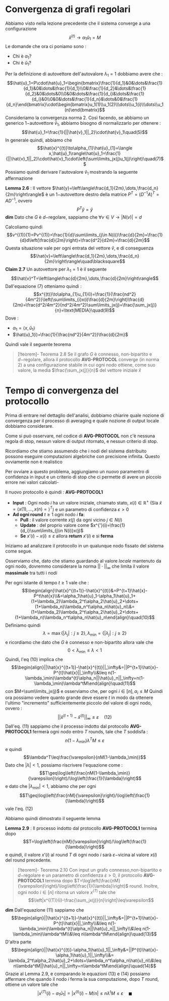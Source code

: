 # Convergenza di grafi regolari

Abbiamo visto nella lezione precedente che il sistema converge a una configurazione $$\hat{x}^{(t)}\to\alpha_1\hat{u}_1=M$$
Le domande che ora ci poniamo sono : 
- Chi è $\alpha_1$?
- Chi è $\hat{u}_1$?

Per la definizione di autovettore dell'autovalore $\lambda_1=1$ dobbiamo avere che :
$$\hat{u}_1=P\cdot\hat{u}_1=\begin{bmatrix}\frac{1}{d_1}&0&\dots&\frac{1}{d_1}&0&\dots&\frac{1}{d_1}\\0&\frac{1}{d_2}&\dots&\frac{1}{d_2}&0&\dots&0\\0&0&\dots&\frac{1}{d_i}&\dots&\frac{1}{d_i}&0\\0&0&\dots&\frac{1}{d_n}&\dots&0&\frac{1}{d_n}\end{bmatrix}\cdot\begin{bmatrix}u_1(1)\\u_1(2)\\\dots\\u_1(i)\\\dots\\u_1(n)\end{bmatrix}$$
Consideriamo la convergenza norma 2. Così facendo, se abbiamo un generico $1-$autovettore $\hat{v}_1$, abbiamo bisogno di normalizzarlo per ottenere : $$\hat{u}_1=\frac{1}{||\hat{v}_1||_2}\cdot\hat{v}_1\quad(5)$$
In generale quindi, abbiamo che $$\hat{x}^{(t)}\to\alpha_{1}\hat{u}_{1}=\langle x,\hat{u}_1\rangle\hat{u}_1=\frac{1}{||\hat{v}_1||_2}\cdot\hat{v}_1\cdot\left(\sum\limits_jx(j)u_1(j)\right)\quad(7)$$Possiamo quindi derivare l'autovalore $\hat{v}_1$ mostrando la seguente affermazione

**Lemma 2.6** : 
Il vettore $\hat{y}=\left\langle\frac{d_1}{2m},\dots,\frac{d_n}{2m}\right\rangle$ è un $1-$autovettore destro della matrice $P^T=(D^{-1}A)^T=AD^{-1}$, ovvero $$P^T\hat{y}=\hat{y}$$
**dim**
Dato che $G$ è $d-$regolare, sappiamo che $\forall v\in V\to|N(v)|=d$

Calcoliamo quindi $$v^{(1)}(1)=Pv^{(1)}=\frac{1}{d}\sum\limits_{j\in N(i)}\frac{d}{2m}=\frac{1}{d}d\left(\frac{d}{2m}\right)=\frac{d^2}{d2m}=\frac{d}{2m}$$
Questa situazione vale per ogni entrata del vettore $\hat{v}$, e di conseguenza $$\hat{v}=\left\langle\frac{d_1}{2m},\dots,\frac{d_n}{2m}\right\rangle\quad\blacksquare$$
**Claim 2.7**
Un autovettore per $\lambda_1=1$ è il seguente $$\hat{v}^T=\left\langle\frac{d}{2m},\dots,\frac{d}{2m}\right\rangle$$
Dall'equazione $(7)$ otteniamo quindi : 
$$x^{(t)}\to\alpha_{1}u_{1}(i)=\frac{1}{\frac{nd^2}{4m^2}}\left(\sum\limits_{i}x(i)\frac{d}{2m}\right)\frac{d}{2m}=\frac{d^2/4m^2}{nd^2/4m^2}\sum\limits_jx(j)=\frac{\sum_jx(j)}{n}=\text{MEDIA}\quad(9)$$
Dove : 
- $\alpha_1=\langle x,\hat{u}_1\rangle$ 
- $\hat{u}_1(i)=\frac{1}{\frac{nd^2}{4m^2}}\frac{d}{2m}$

Quindi vale il seguente teorema

>[!teorem]- Teorema 2.8
>Se il grafo $G$ è connesso, non-bipartito e $d-$regolare, allora il protocollo **AVG-PROTOCOL** converge (in norma 2) a una configurazione stabile in cui ogni nodo ottiene, come suo valore, la media $\frac{\sum_jx(j)}{n}$ del vettore iniziale $\hat{x}$

# Tempo di convergenza del protocollo

Prima di entrare nel dettaglio dell'analisi, dobbiamo chiarire quale nozione di convergenza per il processo di averaging e quale nozione di output locale dobbiamo considerare. 

Come si può osservare, nel codice di **AVG-PROTOCOL** non c'è nessuna regola di stop, nessun valore di output ritornato, e nessun criterio di stop.

Ricordiamo che stiamo assumendo che i nodi del sistema distribuito possono eseguire computazioni algebriche con precisione infinita.
Questo ovviamente non è realistico

Per ovviare a questo problema, aggiungiamo un nuovo paramentro di confidenza in input e un criterio di stop che ci permette di avere un piccolo errore nei valori calcolati-

Il nuovo protocollo è quindi : 
**AVG-PROTOCOL1**
- **Input** : Ogni nodo $i$ ha un valore iniziale, chiamato stato, $x(i)\in\mathbb R^{+}$ (Sia $\hat{x}=\langle x(1),\dots,x(n)=\rangle^T$) e un parametro di confidenza $\varepsilon\gt0$
- **Ad ogni round** $t\geq1$ ogni nodo $i$ **fa**:
	- **Pull** : il valore corrente $x(j)$ da ogni vicino $j\in N(i)$
	- **Update** : del proprio valore come $x^{'}(i)=\frac{1}{d_i}\sum\limits_{j\in N(i)}x(j)$
	- **Se** $x'(i)-x(i)\leq\varepsilon$ allora **return** $x'(i)$ e si **ferma**

Iniziamo ad analizzare il protocollo in un qualunque nodo fissato del sistema come segue.

Osserviamo che, dato che stiamo guardando al valore *locale* mantenuto da ogni nodo, dovremmo considerare la norma $||\cdot||_\infty$ che limita il valore **massimale** tra tutti i nodi

Per ogni istante di tempo $t\geq1$ vale che : 
$$\begin{align}\hat{x}^{(t+1)}-\hat{x}^{(t)}&=P^{t+1}\hat{x}-P^t\hat{x}\\&=\alpha_1\hat{u}_1-\alpha_1\hat{u}_1+(1+\lambda_2)\lambda_2^t\alpha_2\hat{u}_2+\dots+(1+\lambda_n)\lambda_n^t\alpha_n\hat{u}_n\\&=(1+\lambda_2)\lambda_2^t\alpha_2\hat{u}_2+\dots+(1+\lambda_n)\lambda_n^t\alpha_n\hat{u}_n\end{align}\quad(10)$$
Definiamo quindi $$\lambda=\max\{|\lambda_j|:j\geq2\},\lambda_\min=\{|\lambda_j|:j\geq2\}$$
e ricordiamo che dato che $G$ è connesso e non-bipartito allora vale che $$0\lt\lambda_\min\leq\lambda\lt1$$
Quindi, l'eq (10) implica che 
$$\begin{align}||\hat{x}^{(t+1)}-\hat{x}^{(t)}||_\infty&=||P^{t+1}\hat{x}-P^{t}\hat{x}||_\infty\\&\leq n(1-\lambda_\min)\lambda^{t}\alpha_n||\hat{u}_n||_\infty=n(1-\lambda_\min)\lambda^tM\end{align}\quad(11)$$
con $M=\sum\limits_jx(j)$ e osserviamo che, per ogni $i\in[n],\alpha_i\leq M$ 
Quindi ora possiamo vedere quanto grande deve essere $t$ in modo da ottenere l'ultimo "incremento" sufficientemente piccolo del valore di ogni nodo, ovvero : 
$$||\hat{x}^{(t+1)}-\hat{x}^{(t)}||_\infty\leq\varepsilon\quad(12)$$
Dall'eq. (11) sappiamo che il processo indotto dal protocollo **AVG-PROTOCOL1** fermerà ogni nodo entro $T$ rounds, tale che $T$ soddisfa : 
$$n(1-\lambda_\min)\lambda^TM\leq\varepsilon$$
e quindi $$\lambda^T\leq\frac{\varepsilon}{nM(1-\lambda_\min)}$$
Dato che $|\lambda|\lt1$, possiamo riscrivere l'equazione come : $$T\geq\log\left(\frac{nM(1-\lambda_\min)}{\varepsilon}\right)/\log\left(\frac{1}{\lambda}\right)$$
e dato che $|\lambda_\min|\lt1$, abbiamo che per ogni $$T\geq\log\left(\frac{nM}{\varepsilon}\right)/\log\left(\frac{1}{\lambda}\right)$$
vale l'eq. (12)

Abbiamo quindi dimostrato il seguente lemma

**Lemma 2.9** : 
Il processo indotto dal protocollo **AVG-PROTOCOL1** termina dopo $$T=\log\left(\frac{nM}{\varepsilon}\right)/\log\left(\frac{1}{\lambda}\right)$$
e quindi, il valore $x'(i)$ al round $T$ di ogni nodo $i$ sarà $\varepsilon-$vicina al valore $x(i)$ del round precedente.

>[!teorem]- Teorema 2.10
>Con input un grafo connesso,non-bipartito e $d-$regolare e un parametro di confidenza $\varepsilon\gt0$, il protocollo **AVG-PROTOCOL1** termina dopo $T=\log\left(\frac{nM}{\varepsilon}\right)/\log\left(\frac{1}{\lambda}\right)$ round. Inoltre, ogni nodo $i\in[n]$ ritorna un valore $x^{(T)}$ tale che $$\left|x^{(T)}(i)-\frac{\sum_jx(j)}{n}\right|\leq\varepsilon$$

**dim**
Dall'equazione $(11)$ sappiamo che $$\begin{align}||\hat{x}^{(t+1)}-\hat{x}^{(t)}||_\infty&=||P^{t+1}\hat{x}-P^{t}\hat{x}||_\infty\\&\leq n(1-\lambda_\min)\lambda^{t}\alpha_n||\hat{u}_n||_\infty\\&\leq n(1-\lambda_\min)\lambda^tM\\&\leq n\lambda^tM\end{align}\quad(13)$$
D'altra parte $$\begin{align}||\hat{x}^{(t)}-\alpha_1\hat{u}_1||_\infty&=||P^{t}\hat{x}-\alpha_1\hat{u}_1||_\infty\\&= \lambda_2^t\alpha_2\hat{u}_2+\dots+\lambda_n^t\alpha_n\hat{u}_n\\&\leq n\lambda^tM||\hat{u}_n||_\infty=n\lambda^tM\end{align}\quad(14)$$
Grazie al Lemma 2.9, e comparando le equazioni (13) e (14) possiamo affermare che quando il nodo $i$ ferma la sua computazione, dopo $T$ round, ottiene un valore tale che $$\left|x^{(T)}(i)-\alpha_{1}\hat{u}_{1}\right|=\left|x^{(t)}(i)-M/n\right|\leq n\lambda^tM\leq\varepsilon\quad\blacksquare$$
